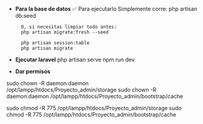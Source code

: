 - **Para la base de datos**
    ✅ Para ejecutarlo
        Simplemente corre:
        php artisan db:seed

        O, si necesitas limpiar todo antes:
        php artisan migrate:fresh --seed

        php artisan session:table
        php artisan migrate

- **Ejecutar laravel**
    php artisan serve
    npm run dev

- **Dar permisos**

sudo chown -R daemon:daemon /opt/lampp/htdocs/Proyecto_admin/storage
sudo chown -R daemon:daemon /opt/lampp/htdocs/Proyecto_admin/bootstrap/cache

sudo chmod -R 775 /opt/lampp/htdocs/Proyecto_admin/storage
sudo chmod -R 775 /opt/lampp/htdocs/Proyecto_admin/bootstrap/cache
